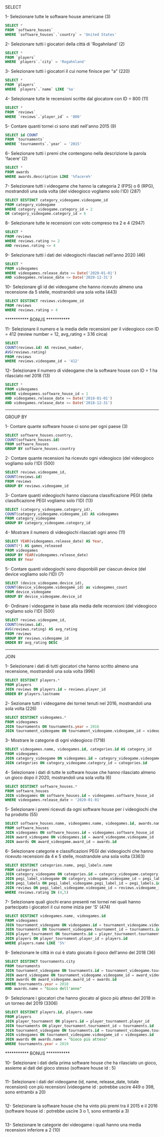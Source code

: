 SELECT

1- Selezionare tutte le software house americane (3)
```sql
SELECT * 
FROM `software_houses` 
WHERE `software_houses`.`country` = 'United States'
```

2- Selezionare tutti i giocatori della città di 'Rogahnland' (2)
```sql
SELECT * 
FROM `players` 
WHERE `players`.`city` = 'Rogahnland'
```

3- Selezionare tutti i giocatori il cui nome finisce per "a" (220)
```sql
SELECT * 
FROM `players` 
WHERE `players`.`name` LIKE '%a'
```

4- Selezionare tutte le recensioni scritte dal giocatore con ID = 800 (11)
```sql
SELECT * 
FROM `reviews`
WHERE `reviews`.`player_id` = '800'
```

5- Contare quanti tornei ci sono stati nell'anno 2015 (9)
```sql
SELECT id COUNT
FROM `tournaments`
WHERE `tournaments`.`year` = '2015'
```

6- Selezionare tutti i premi che contengono nella descrizione la parola 'facere' (2)
```sql
SELECT * 
FROM awards
WHERE awards.description LIKE '%facere%'
```

7- Selezionare tutti i videogame che hanno la categoria 2 (FPS) o 6 (RPG), mostrandoli una sola volta (del videogioco vogliamo solo l'ID) (287)
```sql
SELECT DISTINCT category_videogame.videogame_id
FROM category_videogame
WHERE category_videogame.category_id = 2
OR category_videogame.category_id = 6
```

8- Selezionare tutte le recensioni con voto compreso tra 2 e 4 (2947)
```sql
SELECT * 
FROM reviews
WHERE reviews.rating >= 2
AND reviews.rating <= 4
```
9- Selezionare tutti i dati dei videogiochi rilasciati nell'anno 2020 (46)
```sql
SELECT * 
FROM videogames
WHERE videogames.release_date >= Date('2020-01-01')
AND videogames.release_date <= Date('2020-12-31')
```
10- Selezionare gli id dei videogame che hanno ricevuto almeno una recensione da 5 stelle, mostrandoli una sola volta (443)
```sql
SELECT DISTINCT reviews.videogame_id 
FROM reviews 
WHERE reviews.rating > 4
```
*********** BONUS ***********

11- Selezionare il numero e la media delle recensioni per il videogioco con ID = 412 (review number = 12, avg_rating = 3.16 circa)
```sql
SELECT
COUNT(reviews.id) AS reviews_number,
AVG(reviews.rating)
FROM reviews 
WHERE reviews.videogame_id = '412'
```
12- Selezionare il numero di videogame che la software house con ID = 1 ha rilasciato nel 2018 (13)
```sql
SELECT *
FROM videogames
WHERE videogames.software_house_id = 1
AND videogames.release_date >= Date('2018-01-01')
AND videogames.release_date <= Date('2018-12-31')
```
------------------------------------------------------------------------------------------------------------------------------------------------------------

GROUP BY

1- Contare quante software house ci sono per ogni paese (3)
```sql
SELECT software_houses.country,
COUNT(software_houses.id)
FROM software_houses
GROUP BY software_houses.country
```
2- Contare quante recensioni ha ricevuto ogni videogioco (del videogioco vogliamo solo l'ID) (500)
```sql
SELECT reviews.videogame_id,
COUNT(reviews.id)
FROM reviews
GROUP BY reviews.videogame_id
```
3- Contare quanti videogiochi hanno ciascuna classificazione PEGI (della classificazione PEGI vogliamo solo l'ID) (13)
```sql
SELECT (category_videogame.category_id),
COUNT(category_videogame.videogame_id) AS videogames
FROM category_videogame
GROUP BY category_videogame.category_id
```
4- Mostrare il numero di videogiochi rilasciati ogni anno (11)
```sql
SELECT YEAR(videogames.release_date) AS Year,
COUNT(*) AS games_released
FROM videogames
GROUP BY YEAR(videogames.release_date)
ORDER BY Year
```
5- Contare quanti videogiochi sono disponbiili per ciascun device (del device vogliamo solo l'ID) (7)
```sql
SELECT (device_videogame.device_id),
COUNT(device_videogame.videogame_id) as videogames_count
FROM device_videogame
GROUP BY device_videogame.device_id
```
6- Ordinare i videogame in base alla media delle recensioni (del videogioco vogliamo solo l'ID) (500)
```sql
SELECT reviews.videogame_id,
COUNT(reviews.id),
AVG(reviews.rating) AS avg_rating
FROM reviews
GROUP BY reviews.videogame_id
ORDER BY avg_rating DESC
```
------------------------------------------------------------------------------------------------------------------------------------------------------------

JOIN

1- Selezionare i dati di tutti giocatori che hanno scritto almeno una recensione, mostrandoli una sola volta (996)
```sql
SELECT DISTINCT players.*
FROM players
JOIN reviews ON players.id = reviews.player_id
ORDER BY players.lastname
```
2- Sezionare tutti i videogame dei tornei tenuti nel 2016, mostrandoli una sola volta (226)
```sql
SELECT DISTINCT videogames.*
FROM videogames
JOIN tournaments ON tournaments.year = 2016
JOIN tournament_videogame ON tournament_videogame.videogame_id = videogames.id
```
3- Mostrare le categorie di ogni videogioco (1718)
```sql
SELECT videogames.name, videogames.id, categories.id AS category_id
FROM videogames
JOIN category_videogame ON videogames.id = category_videogame.videogame_id
JOIN categories ON category_videogame.category_id = categories.id
```
4- Selezionare i dati di tutte le software house che hanno rilasciato almeno un gioco dopo il 2020, mostrandoli una sola volta (6)
```sql
SELECT DISTINCT software_houses.*
FROM software_houses
JOIN videogames ON software_houses.id = videogames.software_house_id
WHERE videogames.release_date > '2020-01-01'
```
5- Selezionare i premi ricevuti da ogni software house per i videogiochi che ha prodotto (55)
```sql
SELECT software_houses.name, videogames.name, videogames.id, awards.name
FROM software_houses
JOIN videogames ON software_houses.id = videogames.software_house_id
JOIN award_videogame ON videogames.id = award_videogame.videogame_id
JOIN awards ON award_videogame.award_id = awards.id
```
6- Selezionare categorie e classificazioni PEGI dei videogiochi che hanno ricevuto recensioni da 4 e 5 stelle, mostrandole una sola volta (3363)
```sql
SELECT DISTINCT categories.name, pegi_labels.name
FROM categories
JOIN category_videogame ON categories.id = category_videogame.category_id
JOIN pegi_label_videogame ON category_videogame.videogame_id = pegi_label_videogame.videogame_id
JOIN pegi_labels ON pegi_label_videogame.pegi_label_id = pegi_labels.id
JOIN reviews ON pegi_label_videogame.videogame_id = reviews.videogame_id
WHERE reviews.rating IN (4,5)
```
7- Selezionare quali giochi erano presenti nei tornei nei quali hanno partecipato i giocatori il cui nome inizia per 'S' (474)
```sql
SELECT DISTINCT videogames.name, videogames.id
FROM videogames
JOIN tournament_videogame ON videogames.id = tournament_videogame.videogame_id
JOIN tournaments ON tournament_videogame.tournament_id = tournaments.id
JOIN player_tournament ON tournaments.id = player_tournament.tournament_id
JOIN players ON player_tournament.player_id = players.id
WHERE players.name LIKE 'S%'
```
8- Selezionare le città in cui è stato giocato il gioco dell'anno del 2018 (36)
```sql
SELECT DISTINCT tournaments.city
FROM tournaments
JOIN tournament_videogame ON tournaments.id = tournament_videogame.tournament_id
JOIN award_videogame ON tournament_videogame.videogame_id = award_videogame.videogame_id
JOIN awards ON award_videogame.award_id = awards.id
WHERE tournaments.year = 2018 
AND awards.name = "Gioco dell'anno"
```
9- Selezionare i giocatori che hanno giocato al gioco più atteso del 2018 in un torneo del 2019 (3306)
```sql 
SELECT DISTINCT players.id, players.name
FROM players
JOIN player_tournament ON players.id = player_tournament.player_id
JOIN tournaments ON player_tournament.tournament_id = tournaments.id
JOIN tournament_videogame ON tournaments.id = tournament_videogame.tournament_id
JOIN videogames ON tournament_videogame.videogame_id = videogames.id
JOIN awards ON awards.name = "Gioco più atteso"
WHERE tournaments.year = 2019
```

*********** BONUS ***********

10- Selezionare i dati della prima software house che ha rilasciato un gioco, assieme ai dati del gioco stesso (software house id : 5)
```sql
```
11- Selezionare i dati del videogame (id, name, release_date, totale recensioni) con più recensioni (videogame id : potrebbe uscire 449 o 398, sono entrambi a 20)
```sql
```
12- Selezionare la software house che ha vinto più premi tra il 2015 e il 2016 (software house id : potrebbe uscire 3 o 1, sono entrambi a 3)
```sql
```
13- Selezionare le categorie dei videogame i quali hanno una media recensioni inferiore a 2 (10)
